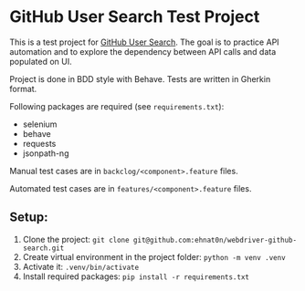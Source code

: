 # GitHub User Search Test Project

This is a test project for [GitHub User Search](https://gh-users-search.netlify.app/). The goal is to practice API
automation and to explore the dependency between API calls and data populated on UI.

Project is done in BDD style with Behave. Tests are written in Gherkin format.

Following packages are required (see `requirements.txt`):

- selenium
- behave
- requests
- jsonpath-ng

Manual test cases are in `backclog/<component>.feature` files.

Automated test cases are in `features/<component>.feature` files.

## Setup:

1. Clone the project: `git clone git@github.com:ehnat0n/webdriver-github-search.git`
2. Create virtual environment in the project folder: `python -m venv .venv`
3. Activate it: `.venv/bin/activate`
4. Install required packages: `pip install -r requirements.txt`
